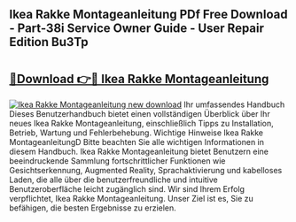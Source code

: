 ## Ikea Rakke Montageanleitung PDf Free Download - Part-38i Service Owner Guide - User Repair Edition Bu3Tp

# <h2><a href="http://df7xqg.blite.top/?on=Ikea+Rakke+Montageanleitung">🔗Download 👉🔴 Ikea Rakke Montageanleitung</a></h2>

[![Ikea Rakke Montageanleitung new download](https://i.imgur.com/lujVjoI.png)](http://df7xqg.blite.top/?on=Ikea+Rakke+Montageanleitung)
Ihr umfassendes Handbuch Dieses Benutzerhandbuch bietet einen vollständigen Überblick über Ihr neues Ikea Rakke Montageanleitung, einschließlich Tipps zu Installation, Betrieb, Wartung und Fehlerbehebung. Wichtige Hinweise Ikea Rakke MontageanleitungD Bitte beachten Sie alle wichtigen Informationen in diesem Handbuch. Ikea Rakke Montageanleitung bietet Benutzern eine beeindruckende Sammlung fortschrittlicher Funktionen wie Gesichtserkennung, Augmented Reality, Sprachaktivierung und kabelloses Laden, die alle über die benutzerfreundliche und intuitive Benutzeroberfläche leicht zugänglich sind. Wir sind Ihrem Erfolg verpflichtet, Ikea Rakke Montageanleitung. Unser Ziel ist es, Sie zu befähigen, die besten Ergebnisse zu erzielen.
